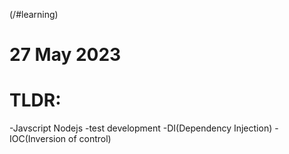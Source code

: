 (/#learning)
# 27 May 2023

# TLDR: 
-Javscript Nodejs
    -test development
    -DI(Dependency Injection)
    -IOC(Inversion of control)
